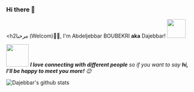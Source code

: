 ### Hi there 👋
<h2مرحبا (Welcom)🙏🏻, I'm Abdeljebbar BOUBEKRI **aka** Dajebbar! <img src="https://media.giphy.com/media/12oufCB0MyZ1Go/giphy.gif" width="50"></h2>

<img src="https://media.giphy.com/media/LnQjpWaON8nhr21vNW/giphy.gif" width="60"> <em><b>I love connecting with different people</b> so if you want to say <b>hi, I'll be happy to meet you more!</b> 😊</em>
<!--START_SECTION:waka-->

![Dajebbar's github stats](https://github-readme-stats.vercel.app/api?username=dajebbar)


<!--END_SECTION:waka-->

<!--
**dajebbar/boubekriabdeljebbar** is a ✨ _special_ ✨ repository because its `README.md` (this file) appears on your GitHub profile.

Here are some ideas to get you started:

- 🔭 I’m currently working on ...
- 🌱 I’m currently learning ...
- 👯 I’m looking to collaborate on ...
- 🤔 I’m looking for help with ...
- 💬 Ask me about ...
- 📫 How to reach me: ...
- 😄 Pronouns: ...
- ⚡ Fun fact: ...
-->
